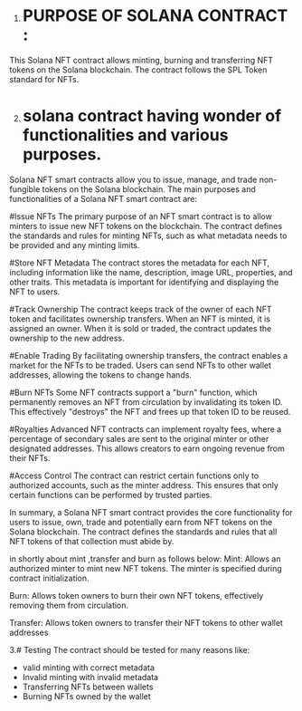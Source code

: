 
1. # PURPOSE OF SOLANA CONTRACT :
  This Solana NFT contract allows minting, burning and transferring NFT tokens on the Solana blockchain. The contract follows the SPL Token standard for NFTs.

2. # solana contract having  wonder of  functionalities and various purposes.



Solana NFT smart contracts allow you to issue, manage, and trade non-fungible tokens on the Solana blockchain. The main purposes and functionalities of a Solana NFT smart contract are:

#Issue NFTs
The primary purpose of an NFT smart contract is to allow minters to issue new NFT tokens on the blockchain. The contract defines the standards and rules for minting NFTs, such as what metadata needs to be provided and any minting limits.

 #Store NFT Metadata
The contract stores the metadata for each NFT, including information like the name, description, image URL, properties, and other traits. This metadata is important for identifying and displaying the NFT to users.

#Track Ownership
The contract keeps track of the owner of each NFT token and facilitates ownership transfers. When an NFT is minted, it is assigned an owner. When it is sold or traded, the contract updates the ownership to the new address.

#Enable Trading
By facilitating ownership transfers, the contract enables a market for the NFTs to be traded. Users can send NFTs to other wallet addresses, allowing the tokens to change hands.

#Burn NFTs
Some NFT contracts support a "burn" function, which permanently removes an NFT from circulation by invalidating its token ID. This effectively "destroys" the NFT and frees up that token ID to be reused.

#Royalties
Advanced NFT contracts can implement royalty fees, where a percentage of secondary sales are sent to the original minter or other designated addresses. This allows creators to earn ongoing revenue from their NFTs.

#Access Control
The contract can restrict certain functions only to authorized accounts, such as the minter address. This ensures that only certain functions can be performed by trusted parties.

In summary, a Solana NFT smart contract provides the core functionality for users to issue, own, trade and potentially earn from NFT tokens on the Solana blockchain. The contract defines the standards and rules that all NFT tokens of that collection must abide by.

in shortly about mint ,transfer and burn as follows below:
  Mint: Allows an authorized minter to mint new NFT tokens. The minter is specified during contract initialization.

  Burn: Allows token owners to burn their own NFT tokens, effectively removing them from circulation.

  Transfer: Allows token owners to transfer their NFT tokens to other wallet addresses

3.# Testing
The contract should be tested for many reasons like:

 * valid minting with correct metadata
 * Invalid minting with invalid metadata
 * Transferring NFTs between wallets
 * Burning NFTs owned by the wallet
